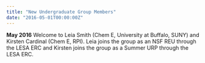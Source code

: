```yaml
---
title: "New Undergraduate Group Members"
date: "2016-05-01T00:00:00Z"
---
```

**May 2016** Welcome to Leia Smith (Chem E, University at Buffalo, SUNY) and Kirsten Cardinal (Chem E, RPI). Leia joins the group as an NSF REU through the LESA ERC and Kirsten joins the group as a Summer URP through the LESA ERC.